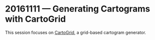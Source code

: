 # 20161111 &mdash; Generating Cartograms with CartoGrid

This session focuses on [CartoGrid](https://github.com/JoshData/cartogrid), a grid-based cartogram generator.